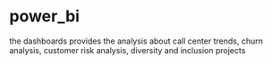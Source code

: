 # power_bi
the dashboards provides the analysis about call center trends, churn analysis, customer risk analysis, diversity and inclusion projects
